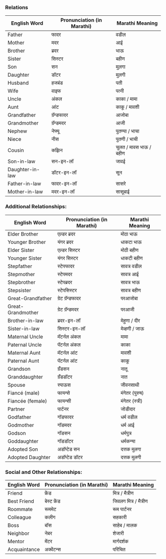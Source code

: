 ### Relations

| **English Word** | **Pronunciation (in Marathi)** | **Marathi Meaning**   |
|-------------------|--------------------------------|------------------------|
| Father            | फादर                           | वडील                  |
| Mother            | मदर                            | आई                   |
| Brother           | ब्रदर                           | भाऊ                  |
| Sister            | सिस्टर                          | बहीण                 |
| Son               | सन                             | मुलगा                |
| Daughter          | डॉटर                           | मुलगी                |
| Husband           | हजबंड                          | पती                  |
| Wife              | वाइफ                           | पत्नी                 |
| Uncle             | अंकल                           | काका / मामा          |
| Aunt              | आंट                            | काकू / मावशी         |
| Grandfather       | ग्रॅन्डफादर                     | आजोबा                |
| Grandmother       | ग्रॅन्डमदर                      | आजी                  |
| Nephew            | नेफ्यू                          | पुतण्या / भाचा        |
| Niece             | नीस                            | पुतणी / भाची         |
| Cousin            | कझिन                           | चुलत / मावस भाऊ / बहीण |
| Son-in-law        | सन-इन-लॉ                       | जावई                 |
| Daughter-in-law   | डॉटर-इन-लॉ                    | सून                  |
| Father-in-law     | फादर-इन-लॉ                     | सासरे                |
| Mother-in-law     | मदर-इन-लॉ                      | सासूबाई              |


### Additional Relationships:
| **English Word**        | **Pronunciation (in Marathi)** | **Marathi Meaning**     |
|--------------------------|--------------------------------|--------------------------|
| Elder Brother            | एल्डर ब्रदर                   | मोठा भाऊ                |
| Younger Brother          | यंगर ब्रदर                   | धाकटा भाऊ               |
| Elder Sister             | एल्डर सिस्टर                 | मोठी बहीण              |
| Younger Sister           | यंगर सिस्टर                 | धाकटी बहीण             |
| Stepfather               | स्टेपफादर                   | सावत्र वडील             |
| Stepmother               | स्टेपमदर                   | सावत्र आई              |
| Stepbrother              | स्टेपब्रदर                   | सावत्र भाऊ             |
| Stepsister               | स्टेपसिस्टर                 | सावत्र बहीण            |
| Great-Grandfather        | ग्रेट ग्रॅन्डफादर            | परआजोबा               |
| Great-Grandmother        | ग्रेट ग्रॅन्डमदर             | परआजी                 |
| Brother-in-law           | ब्रदर-इन-लॉ                 | मेहुणा / दीर           |
| Sister-in-law            | सिस्टर-इन-लॉ                | मेव्हणी / जाऊ           |
| Maternal Uncle           | मॅटर्नल अंकल                | मामा                   |
| Paternal Uncle           | पॅटर्नल अंकल                | काका                   |
| Maternal Aunt            | मॅटर्नल आंट                 | मावशी                 |
| Paternal Aunt            | पॅटर्नल आंट                 | काकू                   |
| Grandson                 | ग्रँडसन                     | नातू                   |
| Granddaughter            | ग्रँडडॉटर                   | नात                  |
| Spouse                  | स्पाऊस                     | जीवनसाथी              |
| Fiancé (male)            | फायन्से                    | मंगेतर (पुरुष)          |
| Fiancée (female)         | फायन्सी                    | मंगेतर (स्त्री)         |
| Partner                  | पार्टनर                     | जोडीदार               |
| Godfather                | गॉडफादर                   | धर्म वडील              |
| Godmother                | गॉडमदर                   | धर्म आई               |
| Godson                   | गॉडसन                     | धर्मपुत्र               |
| Goddaughter              | गॉडडॉटर                   | धर्मकन्या              |
| Adopted Son              | अडॉप्टेड सन               | दत्तक मुलगा           |
| Adopted Daughter         | अडॉप्टेड डॉटर             | दत्तक मुलगी            |

### Social and Other Relationships:
| **English Word**         | **Pronunciation (in Marathi)** | **Marathi Meaning**     |
|---------------------------|--------------------------------|--------------------------|
| Friend                    | फ्रेंड                        | मित्र / मैत्रीण         |
| Best Friend               | बेस्ट फ्रेंड                  | जिवलग मित्र / मैत्रीण   |
| Roommate                  | रूममेट                       | रूम पार्टनर            |
| Colleague                 | कलीग                         | सहकारी                |
| Boss                     | बॉस                          | साहेब / मालक           |
| Neighbor                  | नेबर                        | शेजारी                 |
| Mentor                   | मेंटर                       | मार्गदर्शक              |
| Acquaintance             | अक्वेंटन्स                   | परिचित                |

